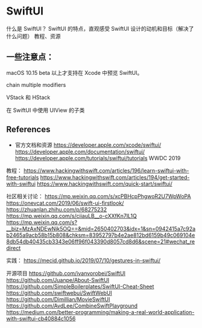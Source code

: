# SwiftUI


什么是 SwiftUI？
SwiftUI 的特点，直观感受
SwiftUI 设计的动机和目标（解决了什么问题）
教程、资源



## 一些注意点：

macOS 10.15 beta 以上才支持在 Xcode 中预览 SwiftUI。

chain multiple modifiers

VStack 和 HStack

在 SwiftUI 中使用 UIView 的子类



## References


- 官方文档和资源
https://developer.apple.com/xcode/swiftui/
https://developer.apple.com/documentation/swiftui/
https://developer.apple.com/tutorials/swiftui/tutorials
WWDC 2019


教程：
https://www.hackingwithswift.com/articles/196/learn-swiftui-with-free-tutorials
https://www.hackingwithswift.com/articles/194/get-started-with-swiftui
https://www.hackingwithswift.com/quick-start/swiftui/

社区相关讨论：
https://mp.weixin.qq.com/s/xcPBHcpPhgwoR2U7WpWoPA
https://onevcat.com/2019/06/swift-ui-firstlook/
https://zhuanlan.zhihu.com/p/68275232
https://mp.weixin.qq.com/s/ciiauLB__o-cXXfKn7lL1Q
https://mp.weixin.qq.com/s?__biz=MzAxNDEwNjk5OQ==&mid=2650402703&idx=1&sn=0942415a7c92ab2465a9acb58b15b808&chksm=83952797b4e2ae812bd6159b49c069104e8db54db40435cb3343e06ff96f043390d8057cd8d6&scene=21#wechat_redirect


实践：
https://mecid.github.io/2019/07/10/gestures-in-swiftui/

开源项目
https://github.com/ivanvorobei/SwiftUI
https://github.com/Juanpe/About-SwiftUI
https://github.com/SimpleBoilerplates/SwiftUI-Cheat-Sheet
https://github.com/swiftwebui/SwiftWebUI
https://github.com/Dimillian/MovieSwiftUI
https://github.com/AvdLee/CombineSwiftPlayground
https://medium.com/better-programming/making-a-real-world-application-with-swiftui-cb40884c1056
